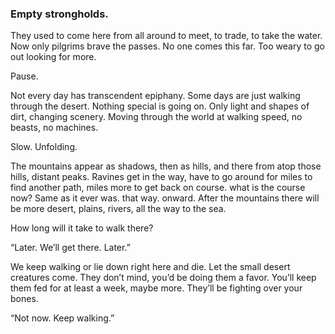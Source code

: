 ### Empty strongholds.

They used to come here from all around to meet, to trade, to take the water. Now only pilgrims brave the passes. No one comes this far. Too weary to go out looking for more.

Pause.

Not every day has transcendent epiphany. Some days are just walking through the desert. Nothing special is going on. Only light and shapes of dirt, changing scenery. Moving through the world at walking speed, no beasts, no machines.

Slow. Unfolding.

The mountains appear as shadows, then as hills, and there from atop those hills, distant peaks. Ravines get in the way, have to go around for miles to find another path, miles more to get back on course. what is the course now? Same as it ever was. that way. onward. After the mountains there will be more desert, plains, rivers, all the way to the sea.

How long will it take to walk there?

“Later. We’ll get there. Later.”

We keep walking or lie down right here and die. Let the small desert creatures come. They don’t mind, you’d be doing them a favor. You’ll keep them fed for at least a week, maybe more. They’ll be fighting over your bones. 

“Not now. Keep walking.”
